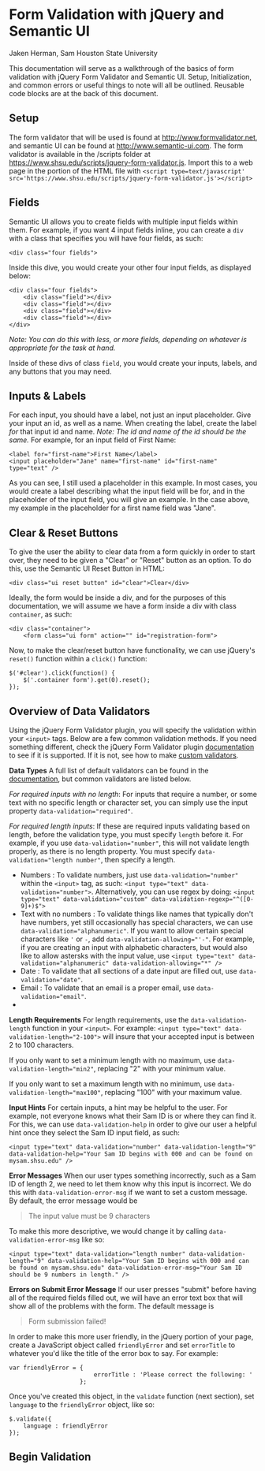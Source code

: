 Form Validation with jQuery and Semantic UI
=
Jaken Herman, Sam Houston State University

This documentation will serve as a walkthrough of the basics of form validation with jQuery Form Validator and Semantic UI. Setup, Initialization, and common errors or useful things to note will all be outlined. Reusable code blocks are at the back of this document.

Setup
-
The form validator that will be used is found at http://www.formvalidator.net, and semantic UI can be found at http://www.semantic-ui.com. The form validator is available in the /scripts folder at https://www.shsu.edu/scripts/jquery-form-validator.js. Import this to a web page in the <head> portion of the HTML file with `<script type=text/javascript' src='https://www.shsu.edu/scripts/jquery-form-validator.js'></script>`

Fields
-

Semantic UI allows you to create fields with multiple input fields within them. For example, if you want 4 input fields inline, you can create a `div` with a class that specifies you will have four fields, as such:

`<div class="four fields">`

Inside this dive, you would create your other four input fields, as displayed below:

    <div class="four fields"> 
        <div class="field"></div> 
        <div class="field"></div> 
        <div class="field"></div> 
        <div class="field"></div> 
    </div>

_Note: You can do this with less, or more fields, depending on whatever is appropriate for the task at hand._

Inside of these divs of class `field`, you would create your inputs, labels, and any buttons that you may need.

Inputs & Labels
-
For each input, you should have a label, not just an input placeholder. Give your input an id, as well as a name. When creating the label, create the label _for_ that input id and name. _Note: The id and name of the id should be the same._ For example, for an input field of First Name:

    <label for="first-name">First Name</label>
    <input placeholder="Jane" name="first-name" id="first-name" type="text" />

As you can see, I still used a placeholder in this example. In most cases, you would create a label describing what the input field will be for, and in the placeholder of the input field, you will give an example. In the case above, my example in the placeholder for a first name field was "Jane".

Clear & Reset Buttons
-
To give the user the ability to clear data from a form quickly in order to start over, they need to be given a "Clear" or "Reset" button as an option. To do this, use the Semantic UI Reset Button in HTML:

`<div class="ui reset button" id="clear">Clear</div>`

Ideally, the form would be inside a div, and for the purposes of this documentation, we will assume we have a form inside a div with class `container`, as such:

    <div class="container">
        <form class="ui form" action="" id="registration-form">

Now, to make the clear/reset button have functionality, we can use jQuery's `reset()` function within a `click()` function:

    $('#clear').click(function() {
        $('.container form').get(0).reset();
    });
    
Overview of Data Validators
-
Using the jQuery Form Validator plugin, you will specify the validation within your `<input>` tags. Below are a few common validation methods. If you need something different, check the jQuery Form Validator plugin [documentation](http://www.formvalidator.net/index.html) to see if it is supported. If it is not, see how to make [custom validators](http://www.formvalidator.net/index.html#custom-validators).

**Data Types**
A full list of default validators can be found in the [documentation](http://www.formvalidator.net/index.html), but common validators are listed below.

*For required inputs with no length*: For inputs that require a number, or some text with no specific length or character set, you can simply use the input property `data-validation="required"`.

*For required length inputs*: If these are required inputs validating based on length, before the validation type, you must specify `length` before it. For example, if you use `data-validation="number"`, this will not validate length properly, as there is no length property. You must specify `data-validation="length number"`, then specify a length.
  - Numbers : To validate numbers, just use `data-validation="number"` within the `<input>` tag, as such: `<input type="text" data-validation="number">`. Alternatively, you can use regex by doing: `<input type="text" data-validation="custom" data-validation-regexp="^([0-9]+)$">`
  - Text with no numbers : To validate things like names that typically don't have numbers, yet still occasionally has special characters, we can use `data-validation="alphanumeric"`. If you want to allow certain special characters like `'` or `-`, add `data-validation-allowing="'-"`. For example, if you are creating an input with alphabetic characters, but would also like to allow astersks with the input value, use `<input type="text" data-validation="alphanumeric" data-validation-allowing="*" />`
  - Date : To validate that all sections of a date input are filled out, use `data-validation="date"`.
  - Email : To validate that an email is a proper email, use `data-validation="email"`.
  - 
**Length Requirements**
For length requirements, use the `data-validation-length` function in your `<input>`. For example: `<input type="text" data-validation-length="2-100">` will insure that your accepted input is between 2 to 100 characters.

If you only want to set a minimum length with no maximum, use `data-validation-length="min2"`, replacing "2" with your minimum value.

If you only want to set a maximum length with no minimum, use `data-validation-length="max100"`, replacing "100" with your maximum value.

**Input Hints**
For certain inputs, a hint may be helpful to the user. For example, not everyone knows what their Sam ID is or where they can find it. For this, we can use `data-validation-help` in order to give our user a helpful hint once they select the Sam ID input field, as such:

    <input type="text" data-validation="number" data-validation-length="9" data-validation-help="Your Sam ID begins with 000 and can be found on mysam.shsu.edu" />

**Error Messages**
When our user types something incorrectly, such as a Sam ID of length 2, we need to let them know why this input is incorrect. We do this with `data-validation-error-msg` if we want to set a custom message. By default, the error message would be

>The input value must be 9 characters

To make this more descriptive, we would change it by calling `data-validation-error-msg` like so:

    <input type="text" data-validation="length number" data-validation-length="9" data-validation-help="Your Sam ID begins with 000 and can be found on mysam.shsu.edu" data-validation-error-msg="Your Sam ID should be 9 numbers in length." />

**Errors on Submit Error Message**
If our user presses "submit" before having all of the required fields filled out, we will have an error text box that will show all of the problems with the form. The default message is

>Form submission failed!

In order to make this more user friendly, in the jQuery portion of your page, create a JavaScript object called `friendlyError` and set `errorTitle` to whatever you'd like the title of the error box to say. For example:

    var friendlyError = {
                            errorTitle : 'Please correct the following: '
                        };

Once you've created this object, in the `validate` function (next section), set `language` to the `friendlyError` object, like so:

    $.validate({
        language : friendlyError
    });

Begin Validation
-
